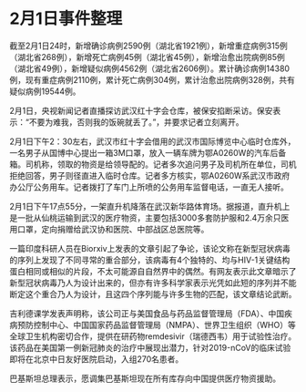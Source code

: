 # 2月1日事件整理

截至2月1日24时，新增确诊病例2590例（湖北省1921例），新增重症病例315例（湖北省268例），新增死亡病例45例（湖北省45例），新增治愈出院病例85例（湖北省49例），新增疑似病例4562例（湖北省2606例）。累计确诊病例14380例，现有重症病例2110例，累计死亡病例304例，累计治愈出院病例328例，共有疑似病例19544例。

2月1日，央视新闻记者直播探访武汉红十字会仓库，被保安掐断采访。保安表示：“不要为难我，否则我的饭碗就丢了。”，并要求记者立刻离开。

2月1日下午2：30左右，武汉市红十字会借用的武汉市国际博览中心临时仓库外，一名男子从国博中心提出一箱3M口罩，放入一辆车牌为鄂A0260W的汽车后备箱。司机称，领取的物资是给领导配的。记者多次追问男子及司机所在单位，司机拒绝回答，男子则径直进入临时仓库。记者多方核实，鄂A0260W系武汉市政府办公厅公务用车。记者拨打了车门上所喷的公务用车监督电话，一直无人接听。

2月1日下午17点55分，一架直升机降落在武汉新华路体育场。据报道，直升机上是一批从仙桃运输到武汉的医疗物资，主要包括3000多套防护服和2.4万余只医用口罩，定向捐赠给武汉协和医院、中部战区总医院等。

一篇印度科研人员在Biorxiv上发表的文章引起了争论，该论文称在新型冠状病毒的序列上发现了不同寻常的重合部分，该病毒有4个独特的、均与HIV-1关键结构蛋白相同或相似的片段，不太可能源自自然界中的偶然。有网友表示此文章暗示了新型冠状病毒乃人为设计出来的，但亦有许多科学家表示光凭如此短的序列并不能断定这个重合乃人为设计，且这四个序列能与许多生物的匹配，该文章结论武断。

吉利德课学发表声明称，该公司正与美国食品与药品监督管理局（FDA）、中国疾病预防控制中心、中国国家药品监督管理局（NMPA）、世界卫生组织（WHO）等全球卫生机构密切合作，提供在研药物remdesivir（瑞德西韦）用于试验性治疗。该药品在美国第一例新冠肺炎的治疗中展现出潜力，针对2019-nCoV的临床试验即将在北京中日友好医院启动，入组270名患者。

巴基斯坦总理表示，愿调集巴基斯坦现在所有库存向中国提供医疗物资援助。

